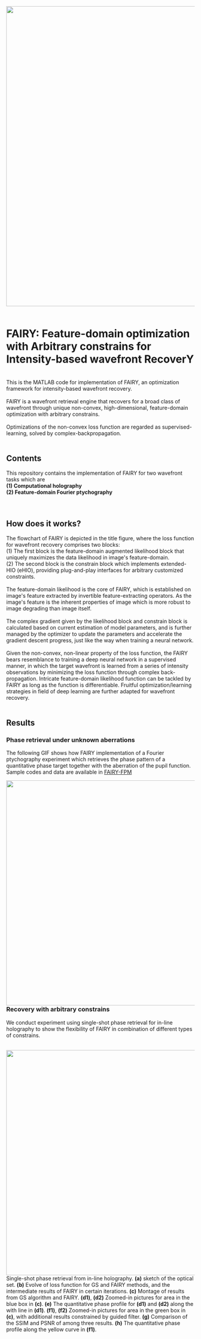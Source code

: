 <div align = 'center'>
<img src = "https://github.com/THUHoloLab/FAIRY/blob/main/Demo/resource/figure_core.png" width = "800" alt="" align = center />
</div><br>

# FAIRY: Feature-domain optimization with Arbitrary constrains for Intensity-based wavefront RecoverY
<br>
This is the MATLAB code for implementation of FAIRY, an optimization framework for intensity-based wavefront recovery. <br>
<br>
FAIRY is a wavefront retrieval engine that recovers for a broad class of wavefront through unique non-convex, high-dimensional, feature-domain optimization with arbitrary constrains. <br>
<br>
Optimizations of the non-convex loss function are regarded as supervised-learning, solved by complex-backpropagation. <br>
<br>


## Contents
This repository contains the implementation of FAIRY for two wavefront tasks which are <br>
**(1) Computational holography** <br>
**(2) Feature-domain Fourier ptychography** <br>
<br>
<br>

## How does it works?
The flowchart of FAIRY is depicted in the title figure, where the loss function for wavefront recovery comprises two blocks: <br>
(1) The first block is the feature-domain augmented likelihood block that uniquely maximizes the data likelihood in image's feature-domain.<br>
(2) The second block is the constrain block which implements extended-HIO (eHIO), providing plug-and-play interfaces for arbitrary customized constraints.<br>
<br>
The feature-domain likelihood is the core of FAIRY, which is established on image's feature extracted by invertible feature-extracting operators. As the image's feature is the inherent properties of image which is more robust to image degrading than image itself.<br>
<br>
The complex gradient given by the likelihood block and constrain block is calculated based on current estimation of model parameters, and is further managed by the optimizer to update the parameters and accelerate the gradient descent progress, just like the way when training a neural network. <br>
<br>
Given the non-convex, non-linear property of the loss function, the FAIRY bears resemblance to training a deep neural network in a supervised manner, in which the target wavefront is learned from a series of intensity observations by minimizing the loss function through complex back-propagation. Intricate feature-domain likelihood function can be tackled by FAIRY as long as the function is differentiable. Fruitful optimization/learning strategies in field of deep learning are further adapted for wavefront recovery. <br>
<br>

## Results
### Phase retrieval under unknown aberrations
The following GIF shows how FAIRY implementation of a Fourier ptychography experiment which retrieves the phase pattern of a quantitative phase target together with the aberration of the pupil function.
Sample codes and data are available in [FAIRY-FPM](https://github.com/THUHoloLab/FAIRY/tree/main/Demo/Fourier%20ptychography)
<div align = 'center'>
<img src = "https://github.com/THUHoloLab/FAIRY/blob/main/Demo/resource/newfile_record-min.gif" width = "600" alt="" align = left />
</div><br>

### Recovery with arbitrary constrains
We conduct experiment using single-shot phase retrieval for in-line holography to show the flexibility of FAIRY in combination of different types of constrains. <br>
<br>
<div align = 'center'>
<img src = "https://github.com/THUHoloLab/FAIRY/blob/main/Demo/resource/Holograohy.png" width = "600" alt="" align = left />
</div><br>

Single-shot phase retrieval from in-line holography. **(a)** sketch of the optical set. **(b)** Evolve of loss function for GS and FAIRY methods, and the intermediate results of FAIRY in certain iterations. **(c)** Montage of results from GS algorithm and FAIRY. **(d1)**, **(d2)** Zoomed-in pictures for area in the blue box in **(c)**. **(e)** The quantitative phase profile for **(d1)** and **(d2)** along the with line in **(d1)**. **(f1)**, **(f2)** Zoomed-in pictures for area in the green box in **(c)**, with additional results constrained by guided filter. **(g)** Comparison of the SSIM and PSNR of among three results. **(h)** The quantitative phase profile along the yellow curve in **(f1)**. <br>



